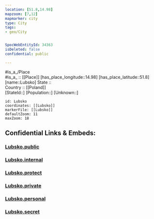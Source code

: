 ```yaml
---
location: [51.8,14.98] 
mapzoom: [7,12] 
mapmarker: city 
type: City
tags:
- geo/City


SpocWebEntityId: 34363
isDeleted: false
confidential: public

---
```

#is_a_/Place  
#is_a_ :: [[Place]] 
[has_place_longitude::14.98] 
[has_place_latitude::51.8] 
[name::Lubsko] 
State ::  
Country :: [[Poland]]  
[StateId::] 
[Population::] 
[Unknown::] 


```leaflet
id: Lubsko
coordinates: [[Lubsko]] 
markerFile: [[Lubsko]] 
defaultZoom: 11 
maxZoom: 18
```


## Confidential Links & Embeds: 

### [Lubsko.public](/_public/\Earth\Continent\Europe\Europe~East\Poland\Provinces~Poland\Lubusz\CityLubsko.public.md) 

### [Lubsko.internal](/_internal/\Earth\Continent\Europe\Europe~East\Poland\Provinces~Poland\Lubusz\CityLubsko.internal.md) 

### [Lubsko.protect](/_protect/\Earth\Continent\Europe\Europe~East\Poland\Provinces~Poland\Lubusz\CityLubsko.protect.md) 

### [Lubsko.private](/_private/\Earth\Continent\Europe\Europe~East\Poland\Provinces~Poland\Lubusz\CityLubsko.private.md) 

### [Lubsko.personal](/_personal/\Earth\Continent\Europe\Europe~East\Poland\Provinces~Poland\Lubusz\CityLubsko.personal.md) 

### [Lubsko.secret](/_secret/\Earth\Continent\Europe\Europe~East\Poland\Provinces~Poland\Lubusz\CityLubsko.secret.md)

